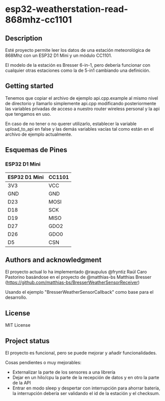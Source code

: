 # esp32-weatherstation-read-868mhz-cc1101

## Description

Esté proyecto permite leer los datos de una estación meteorológica de 868Mhz con un ESP32 D1 Mini y un módulo CC1101.

El modelo de la estación es Bresser 6-in-1, pero debería funcionar con cualquier otras estaciones como la de 5-in1 cambiando una definición.

## Getting started

Tenemos que copiar el archivo de ejemplo api.cpp.example al mismo nivel
de directorio y llamarlo simplemente api.cpp modificando posteriormente
las variables privadas de acceso a nuestro router wireless personal y la api
que tengamos en uso.

En caso de no tener o no querer utilizarlo, establecer la variable
upload_to_api en false y las demás variables vacías tal como están en el
archivo de ejemplo actualmente.

## Esquemas de Pines

### ESP32 D1 Mini

| ESP32 D1 Mini | CC1101 |
| ------------- | ------ |
| 3V3           | VCC    |
| GND           | GND    |
| D23           | MOSI   |
| D18           | SCK    |
| D19           | MISO   |
| D27           | GDO2   |
| D26           | GDO0   |
| D5            | CSN    |

## Authors and acknowledgment

El proyecto actual lo ha implementado @raupulus @fryntiz Raúl Caro Pastorino basándose en el proyecto de @matthias-bs Matthias Bresser (https://github.com/matthias-bs/BresserWeatherSensorReceiver)

Usando el ejemplo "BresserWeatherSensorCallback" como base para el desarrollo.

## License

MIT License

## Project status

El proyecto es funcional, pero se puede mejorar y añadir funcionalidades.

Cosas pendientes o muy mejorables:

- Externalizar la parte de los sensores a una librería
- Dejar en un hilo/cpu la parte de la recepción de datos y en otro la parte de la API
- Entrar en modo sleep y despertar con interrupción para ahorrar batería, la interrupción debería ser validando el id de la estación y el checksum.
